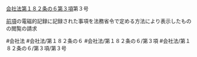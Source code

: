 [会社法第１８２条の６第３項](会社法＿＿＿＿第１８２条の６第３項)第３号

[前項](会社法＿＿＿＿第１８２条の６第２項)の電磁的記録に記録された事項を法務省令で定める方法により表示したものの閲覧の請求


#会社法
#会社法/第１８２条の６
#会社法/第１８２条の６/第３項
#会社法/第１８２条の６/第３項/第３号
